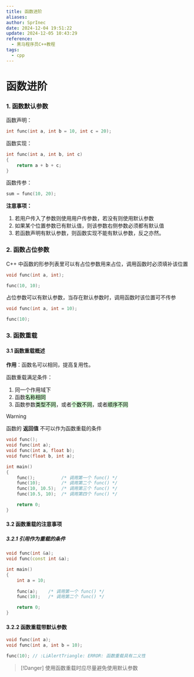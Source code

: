 ```yaml
---
title: 函数进阶
aliases: 
author: SprInec
date: 2024-12-04 19:51:22
update: 2024-12-05 10:43:29
reference:
  - 黑马程序员C++教程
tags:
  - cpp
---
```

# 函数进阶

### 1. 函数默认参数

函数声明：

```cpp
int func(int a, int b = 10, int c = 20);
```

函数实现：

```cpp
int func(int a, int b, int c)
{
	return a + b + c;
}
```

函数传参：

```cpp
sum = func(10, 20);
```

**注意事项：**

1. 若用户传入了参数则使用用户传参数，若没有则使用默认参数
2. 如果某个位置参数已有默认值，则该参数右侧参数必须都有默认值
3. 若函数声明有默认参数，则函数实现不能有默认参数，反之亦然。

### 2. 函数占位参数

C++ 中函数的形参列表里可以有占位参数用来占位，调用函数时必须填补该位置

```cpp
void func(int a, int);

func(10, 10);
```

占位参数可以有默认参数，当存在默认参数时，调用函数时该位置可不传参

```cpp
void func(int a, int = 10);

func(10);
```

### 3. 函数重载

#### 3.1 函数重载概述

**作用**：函数名可以相同，提高复用性。

函数重载满足条件：

1. 同一个作用域下
2. 函数<mark style="background: #BBFABBA6;">名称相同</mark>
3. 函数参数<mark style="background: #BBFABBA6;">类型不同</mark>，或者<mark style="background: #BBFABBA6;">个数不同</mark>，或者<mark style="background: #BBFABBA6;">顺序不同</mark>

>[!Warning]
> 函数的 **返回值** 不可以作为函数重载的条件

```cpp
void func();
void func(int a);
void func(int a, float b);
void func(float b, int a);

int main()
{
	func();          /* 调用第一个 func() */
	func(10);        /* 调用第二个 func() */
	func(10, 10.5);  /* 调用第三个 func() */
	func(10.5, 10);  /* 调用第四个 func() */

	return 0;
}
```

#### 3.2 函数重载的注意事项

##### 3.2.1 引用作为重载的条件

```cpp
void func(int &a);
void func(const int &a);

int main()
{
	int a = 10;
	
	func(a);    /* 调用第一个 func() */
	func(10);   /* 调用第二个 func() */

	return 0;
}
```

#### 3.2.2 函数重载带默认参数

```cpp
void func(int a);
void func(int a, int b = 10);

func(10); // :LiAlertTriangle: ERROR: 函数重载具有二义性
```

>[!Danger]
> 使用函数重载时应尽量避免使用默认参数
